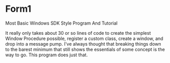 # Form1
Most Basic Windows SDK Style Program And Tutorial

It really only takes about 30 or so lines of code to create the simplest Window Procedure possible, register a custom class,
create a window, and drop into a message pump.  I've always thought that breaking things down to the barest minimum that
still shows the essentials of some concept is the way to go.  This program does just that.
